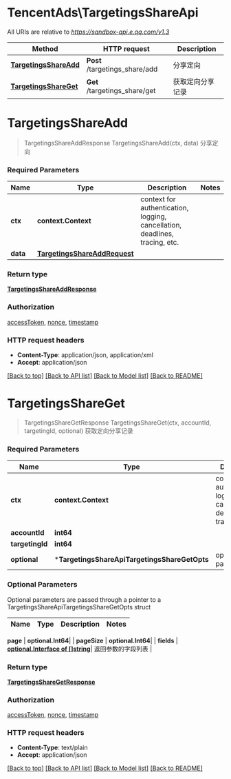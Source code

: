 # TencentAds\TargetingsShareApi

All URIs are relative to *https://sandbox-api.e.qq.com/v1.3*

Method | HTTP request | Description
------------- | ------------- | -------------
[**TargetingsShareAdd**](TargetingsShareApi.md#TargetingsShareAdd) | **Post** /targetings_share/add | 分享定向
[**TargetingsShareGet**](TargetingsShareApi.md#TargetingsShareGet) | **Get** /targetings_share/get | 获取定向分享记录


# **TargetingsShareAdd**
> TargetingsShareAddResponse TargetingsShareAdd(ctx, data)
分享定向

### Required Parameters

Name | Type | Description  | Notes
------------- | ------------- | ------------- | -------------
 **ctx** | **context.Context** | context for authentication, logging, cancellation, deadlines, tracing, etc.
  **data** | [**TargetingsShareAddRequest**](TargetingsShareAddRequest.md)|  | 

### Return type

[**TargetingsShareAddResponse**](TargetingsShareAddResponse.md)

### Authorization

[accessToken](../README.md#accessToken), [nonce](../README.md#nonce), [timestamp](../README.md#timestamp)

### HTTP request headers

 - **Content-Type**: application/json, application/xml
 - **Accept**: application/json

[[Back to top]](#) [[Back to API list]](../README.md#documentation-for-api-endpoints) [[Back to Model list]](../README.md#documentation-for-models) [[Back to README]](../README.md)

# **TargetingsShareGet**
> TargetingsShareGetResponse TargetingsShareGet(ctx, accountId, targetingId, optional)
获取定向分享记录

### Required Parameters

Name | Type | Description  | Notes
------------- | ------------- | ------------- | -------------
 **ctx** | **context.Context** | context for authentication, logging, cancellation, deadlines, tracing, etc.
  **accountId** | **int64**|  | 
  **targetingId** | **int64**|  | 
 **optional** | ***TargetingsShareApiTargetingsShareGetOpts** | optional parameters | nil if no parameters

### Optional Parameters
Optional parameters are passed through a pointer to a TargetingsShareApiTargetingsShareGetOpts struct

Name | Type | Description  | Notes
------------- | ------------- | ------------- | -------------


 **page** | **optional.Int64**|  | 
 **pageSize** | **optional.Int64**|  | 
 **fields** | [**optional.Interface of []string**](string.md)| 返回参数的字段列表 | 

### Return type

[**TargetingsShareGetResponse**](TargetingsShareGetResponse.md)

### Authorization

[accessToken](../README.md#accessToken), [nonce](../README.md#nonce), [timestamp](../README.md#timestamp)

### HTTP request headers

 - **Content-Type**: text/plain
 - **Accept**: application/json

[[Back to top]](#) [[Back to API list]](../README.md#documentation-for-api-endpoints) [[Back to Model list]](../README.md#documentation-for-models) [[Back to README]](../README.md)

